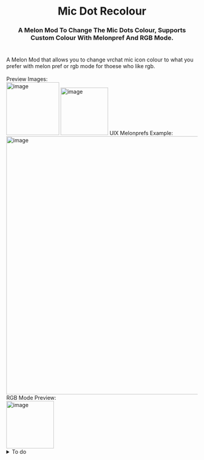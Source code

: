 <h1 align="center">Mic Dot Recolour</h1>
<h3 align="center">A Melon Mod To Change The Mic Dots Colour, Supports Custom Colour With Melonpref And RGB Mode.</h3>
<h1 align="center"></h1>
 A Melon Mod that allows you to change vrchat mic icon colour to what you prefer with melon pref or rgb mode for thoese who like rgb.</br>
</br>
Preview Images:</br>
 <img width="139" alt="image" src="https://user-images.githubusercontent.com/31026406/165837024-cf68e7f8-19b3-4091-a0d0-e8645195c772.png"> <img width="125" alt="image" src="https://user-images.githubusercontent.com/31026406/165837109-2d354f3f-be77-403a-b6d7-fb61793a713f.png">
 UIX Melonprefs Example:</br>
 <img width="679" alt="image" src="https://user-images.githubusercontent.com/31026406/165837207-6d47d5e0-842c-4ef9-907e-d50edfe373d4.png"></br>
 RGB Mode Preview:</br>
 <img width="125" alt="image" src="https://user-images.githubusercontent.com/31026406/165837948-8a3cfbfb-5327-46ea-ab99-8f16e34faa09.gif">
   <details>
  <summary> To do</summary>
  
 * Set the talking mic icon colour
  </details>
